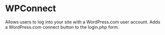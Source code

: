 WPConnect
=========

Allows users to log into your site with a WordPress.com user account. Adds a WordPress.com connect button to the login.php form. 
